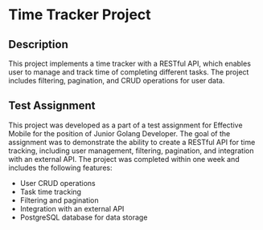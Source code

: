# Time Tracker Project

## Description

This project implements a time tracker with a RESTful API, which enables user to manage and track time of completing different tasks. The project includes filtering, pagination, and CRUD operations for user data.

## Test Assignment

This project was developed as a part of a test assignment for Effective Mobile for the position of Junior Golang Developer. The goal of the assignment was to demonstrate the ability to create a RESTful API for time tracking, including user management, filtering, pagination, and integration with an external API. The project was completed within one week and includes the following features:

- User CRUD operations
- Task time tracking
- Filtering and pagination
- Integration with an external API
- PostgreSQL database for data storage